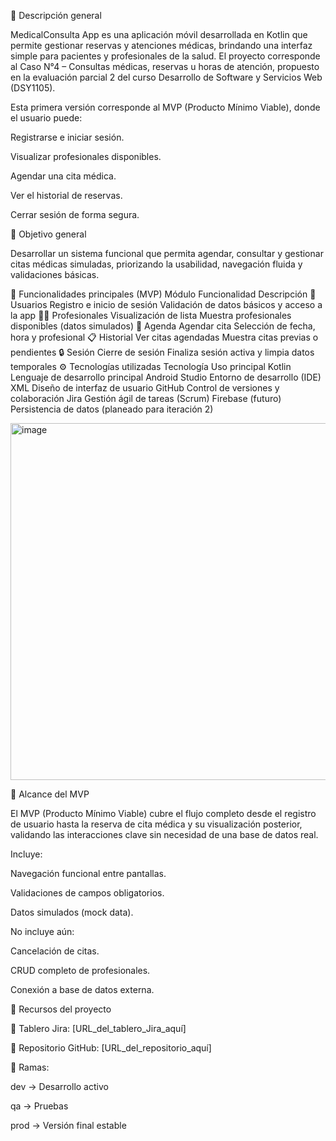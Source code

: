 📘 Descripción general

MedicalConsulta App es una aplicación móvil desarrollada en Kotlin que permite gestionar reservas y atenciones médicas, brindando una interfaz simple para pacientes y profesionales de la salud.
El proyecto corresponde al Caso N°4 – Consultas médicas, reservas u horas de atención, propuesto en la evaluación parcial 2 del curso Desarrollo de Software y Servicios Web (DSY1105).

Esta primera versión corresponde al MVP (Producto Mínimo Viable), donde el usuario puede:

Registrarse e iniciar sesión.

Visualizar profesionales disponibles.

Agendar una cita médica.

Ver el historial de reservas.

Cerrar sesión de forma segura.

🎯 Objetivo general

Desarrollar un sistema funcional que permita agendar, consultar y gestionar citas médicas simuladas, priorizando la usabilidad, navegación fluida y validaciones básicas.

🧩 Funcionalidades principales (MVP)
Módulo	Funcionalidad	Descripción
👤 Usuarios	Registro e inicio de sesión	Validación de datos básicos y acceso a la app
🧑‍⚕️ Profesionales	Visualización de lista	Muestra profesionales disponibles (datos simulados)
📅 Agenda	Agendar cita	Selección de fecha, hora y profesional
📋 Historial	Ver citas agendadas	Muestra citas previas o pendientes
🔒 Sesión	Cierre de sesión	Finaliza sesión activa y limpia datos temporales
⚙️ Tecnologías utilizadas
Tecnología	Uso principal
Kotlin	Lenguaje de desarrollo principal
Android Studio	Entorno de desarrollo (IDE)
XML	Diseño de interfaz de usuario
GitHub	Control de versiones y colaboración
Jira	Gestión ágil de tareas (Scrum)
Firebase (futuro)	Persistencia de datos (planeado para iteración 2)



<img width="755" height="571" alt="image" src="https://github.com/user-attachments/assets/a183c115-f699-466c-9f0b-b0452d5db568" />


🧭 Alcance del MVP

El MVP (Producto Mínimo Viable) cubre el flujo completo desde el registro de usuario hasta la reserva de cita médica y su visualización posterior, validando las interacciones clave sin necesidad de una base de datos real.

Incluye:

Navegación funcional entre pantallas.

Validaciones de campos obligatorios.

Datos simulados (mock data).

No incluye aún:

Cancelación de citas.

CRUD completo de profesionales.

Conexión a base de datos externa.



🔗 Recursos del proyecto

🧾 Tablero Jira: [URL_del_tablero_Jira_aquí]

💾 Repositorio GitHub: [URL_del_repositorio_aquí]

🧱 Ramas:

dev → Desarrollo activo

qa → Pruebas

prod → Versión final estable

